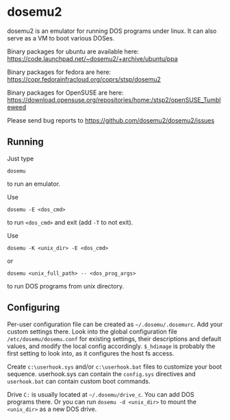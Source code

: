 # dosemu2

dosemu2 is an emulator for running DOS programs under linux.
It can also serve as a VM to boot various DOSes.

Binary packages for ubuntu are available here:
https://code.launchpad.net/~dosemu2/+archive/ubuntu/ppa

Binary packages for fedora are here:
https://copr.fedorainfracloud.org/coprs/stsp/dosemu2

Binary packages for OpenSUSE are here:
https://download.opensuse.org/repositories/home:/stsp2/openSUSE_Tumbleweed

Please send bug reports to
https://github.com/dosemu2/dosemu2/issues

## Running

Just type
```
dosemu
```
to run an emulator.

Use
```
dosemu -E <dos_cmd>
```
to run `<dos_cmd>` and exit (add `-T` to not exit).

Use
```
dosemu -K <unix_dir> -E <dos_cmd>
```
or
```
dosemu <unix_full_path> -- <dos_prog_args>
```
to run DOS programs from unix directory.

## Configuring

Per-user configuration file can be created as `~/.dosemu/.dosemurc`.
Add your custom settings there.
Look into the global configuration file `/etc/dosemu/dosemu.conf` for
existing settings, their descriptions and default values, and modify
the local config accordingly. `$_hdimage` is probably the first setting
to look into, as it configures the host fs access.

Create `c:\userhook.sys` and/or `c:\userhook.bat` files to customize your
boot sequence. userhook.sys can contain the `config.sys` directives and
`userhook.bat` can contain custom boot commands.

Drive `C:` is usually located at `~/.dosemu/drive_c`. You can add DOS
programs there. Or you can run `dosemu -d <unix_dir>` to mount the
`<unix_dir>` as a new DOS drive.
